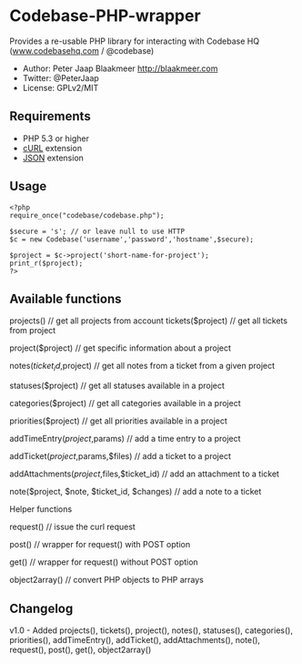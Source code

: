 Codebase-PHP-wrapper
====================

Provides a re-usable PHP library for interacting with Codebase HQ (www.codebasehq.com / @codebase)

* Author: Peter Jaap Blaakmeer http://blaakmeer.com
* Twitter: @PeterJaap
* License: GPLv2/MIT

## Requirements ##

* PHP 5.3 or higher
* [cURL](http://us.php.net/manual/en/book.curl.php) extension
* [JSON](http://us.php.net/manual/en/book.json.php) extension

## Usage ##
```
<?php
require_once("codebase/codebase.php");

$secure = 's'; // or leave null to use HTTP
$c = new Codebase('username','password','hostname',$secure);

$project = $c->project('short-name-for-project');
print_r($project);
?>
```

## Available functions ##
projects() // get all projects from account
tickets($project) // get all tickets from project

project($project) // get specific information about a project

notes($ticket_id,$project) // get all notes from a ticket from a given project

statuses($project) // get all statuses available in a project

categories($project) // get all categories available in a project

priorities($project) // get all priorities available in a project

addTimeEntry($project,$params) // add a time entry to a project

addTicket($project,$params,$files) // add a ticket to a project

addAttachments($project,$files,$ticket_id) // add an attachment to a ticket

note($project, $note, $ticket_id, $changes) // add a note to a ticket


Helper functions

request() // issue the curl request

post() // wrapper for request() with POST option

get() // wrapper for request() without POST option

object2array() // convert PHP objects to PHP arrays


## Changelog ##
v1.0 - Added projects(), tickets(), project(), notes(), statuses(), categories(), priorities(), addTimeEntry(), addTicket(), addAttachments(), note(), request(), post(), get(), object2array()